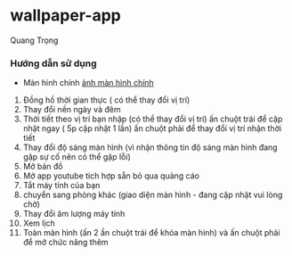 # wallpaper-app
Quang Trọng


### Hướng dẫn sử dụng

- Màn hình chính
[ảnh màn hình chính](https://i.ibb.co/NSkVBv1/nh1.png)

1. Đồng hồ thời gian thực ( có thể thay đổi vị trí)
2. Thay đổi nền ngày và đêm
3. Thời tiết theo vị trí bạn nhập (có thể thay đổi vị trí) ấn chuột trái để cập nhật ngay ( 5p cập nhật 1 lần) ấn chuột phải để thay đổi vị trí nhận thời tiết
4. Thay đổi độ sáng màn hình (vì nhận thông tin độ sáng màn hình đang gặp sự cố nên có thể gặp lỗi)
5. Mở bản đồ
6. Mở app youtube tích hợp sẵn bỏ qua quảng cáo 
7. Tắt máy tính của bạn
8. chuyển sang phòng khác (giao diện màn hình - đang cập nhật vui lòng chờ)
9. Thay đổi âm lượng máy tính
10. Xem lịch
11. Toàn màn hình (ấn 2 ần chuột trái để khóa màn hình) và ấn chuột phải để mở chức năng thêm 
